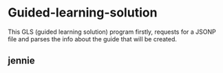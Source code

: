 # Guided-learning-solution
This GLS (guided learning solution) program firstly, requests for a JSONP file and parses the info about the guide that will be created.
## jennie
